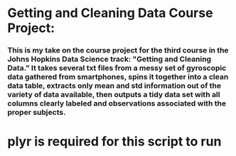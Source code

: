 # Getting and Cleaning Data Course Project:
### This is my take on the course project for the third course in the Johns Hopkins Data Science track: "Getting and Cleaning Data." It takes several txt files from a messy set of gyroscopic data gathered from smartphones, spins it together into a clean data table, extracts only mean and std information out of the variety of data available, then outputs a tidy data set with all columns clearly labeled and observations associated with the proper subjects.
# plyr is required for this script to run
